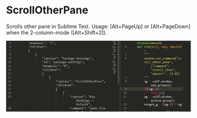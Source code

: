ScrollOtherPane
===============
Scrolls other pane in Sublime Text.
Usage: [Alt+PageUp] or [Alt+PageDown] when the 2-column-mode ([Alt+Shift+2]).

![Screencast](https://raw.githubusercontent.com/keisuke-nakata/ScrollOtherPane/master/ScrollOtherPane.gif)